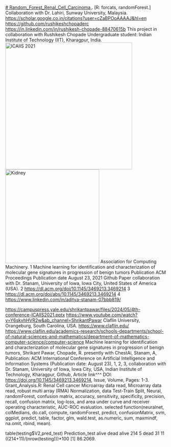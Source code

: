 [# Random_Forest_Renal_Cell_Carcinoma,](https://dl.acm.org/doi/abs/10.1145/3469213.3469214).
[R: forcats, randomForest.] Collaboration with Dr. Lahiri, Sunway University, Malaysia. https://scholar.google.co.in/citations?user=cZaBPOoAAAAJ&hl=en
https://github.com/rushikeshchopaderc
https://in.linkedin.com/in/rushikesh-chopade-88470615b
This project in collaboration with Rushikesh Chopade Undergraduate student: Indian Institute of Technology (IIT), Kharagpur, India.
<img width="397" alt="ICAIIS 2021" src="https://github.com/spawar2/Random_Forest_Renal_Cell_Carcinoma/assets/25118302/568582b1-3aea-48c2-b9c7-06ca56461ffb">
<img width="294" alt="Kidney" src="https://github.com/spawar2/Random_Forest_Renal_Cell_Carcinoma/assets/25118302/71c0edc5-e3bb-44a9-8c78-7cd322e5f71a">
Association for Computing Machinery.
	1	Machine learning for identification and characterization of molecular gene signatures in progression of benign tumors Publication ACM Proceedings Publication date August 23, 2021 Github Paper collaboration with Dr. Stanam, University of Iowa, Iowa City, United States of America (USA).
	2	https://dl.acm.org/doi/10.1145/3469213.3469214
	3	https://dl.acm.org/doi/abs/10.1145/3469213.3469214
	4	https://www.linkedin.com/in/aditya-stanam-07bbb819/

 https://campuspress.yale.edu/shrikantpawar/files/2024/05/4th-conference-ICAIIS2021.pptx
https://www.youtube.com/watch?v=Y6skvhHVR2w&ab_channel=ShrikantPawar
Claflin University, Orangeburg, South Carolina, USA. 
https://www.claflin.edu/
https://www.claflin.edu/academics-research/schools-departments/school-of-natural-sciences-and-mathematics/department-of-mathematics-computer-science/computer-science
Machine learning for identification and characterization of molecular gene signatures in progression of benign tumors, Shrikant Pawar, Chopade, R. presently with ChestAi, Stanam, A, Publication: ACM International Conference on Artificial Intelligence and Information Systems (Publication date: August 23), 1, 2, 3, collaboration with Dr. Stanam, University of Iowa, Iowa City, USA, Indian Institute of Technology, Kharagpur, Github, Article link^^^ DOI: https://doi.org/10.1145/3469213.3469214, Issue, Volume, Pages: 1-3.
Grant_Analysis.R: Renal Cell cancer Microarray data read, Microarray data read, robust multi array (RMA) Normalization, data Test-Train Split, Neural, randomForest, confusion matrix, accuracy, sensitivity, specificity, precision, recall, confusion matrix, log-loss, and area under curve and receiver operating characteristic, AUC-ROC evaluation.
selected function(neuralnet, colMedians, do.call, compute, randomForest, predict, confusionMatrix, svm, ggplot, predict, table, factor, glm, wald.test, as.numeric, sum, maxmindf, na.omit, rbind, mean).

table(testing$V2,pred_test) Prediction_test alive dead alive 214 5 dead 31 11 ((214+11)/(nrow(testing)))*100 [1] 86.2069.
